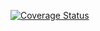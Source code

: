 
[![Coverage Status](https://coveralls.io/repos/github/Tiyani99/coveralls/badge.svg)](https://coveralls.io/github/Tiyani99/coveralls)
